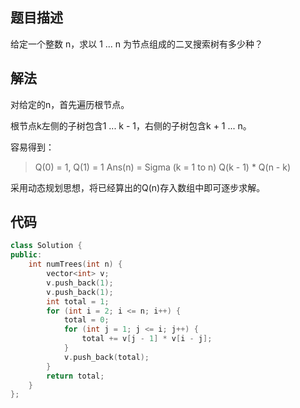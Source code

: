 ## 题目描述

给定一个整数 n，求以 1 ... n 为节点组成的二叉搜索树有多少种？

## 解法

对给定的n，首先遍历根节点。

根节点k左侧的子树包含1 ... k - 1，右侧的子树包含k + 1 ... n。

容易得到：
> Q(0) = 1, Q(1) = 1
> Ans(n) = Sigma (k = 1 to n) Q(k - 1) * Q(n - k)

采用动态规划思想，将已经算出的Q(n)存入数组中即可逐步求解。

## 代码

```cpp
class Solution {
public:
    int numTrees(int n) {
        vector<int> v;
        v.push_back(1);
        v.push_back(1);
        int total = 1;
        for (int i = 2; i <= n; i++) {
            total = 0;
            for (int j = 1; j <= i; j++) {
                total += v[j - 1] * v[i - j];
            }
            v.push_back(total);
        }
        return total;
    }
};
```